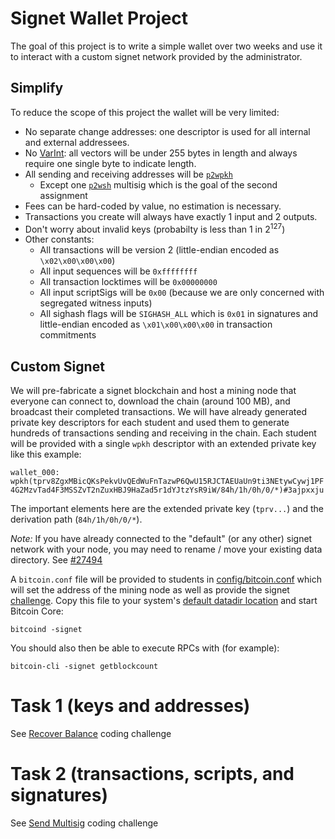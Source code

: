# Signet Wallet Project

The goal of this project is to write a simple wallet over two weeks and use it
to interact with a custom signet network provided by the administrator.

## Simplify

To reduce the scope of this project the wallet will be very limited:
- No separate change addresses: one descriptor is used for all internal and external addressees.
- No [VarInt](https://en.bitcoin.it/wiki/Protocol_documentation#Variable_length_integer):
all vectors will be under 255 bytes in length and always require one single
byte to indicate length.
- All sending and receiving addresses will be [`p2wpkh`](https://en.bitcoin.it/wiki/BIP_0141#P2WPKH)
    - Except one [`p2wsh`](https://en.bitcoin.it/wiki/BIP_0141#P2WSH) multisig which is the goal of the second assignment
- Fees can be hard-coded by value, no estimation is necessary.
- Transactions you create will always have exactly 1 input and 2 outputs.
- Don't worry about invalid keys (probabilty is less than 1 in 2<sup>127</sup>)
- Other constants:
    - All transactions will be version 2 (little-endian encoded as `\x02\x00\x00\x00`)
    - All input sequences will be `0xffffffff`
    - All transaction locktimes will be `0x00000000`
    - All input scriptSigs will be `0x00` (because we are only concerned with segregated witness inputs)
    - All sighash flags will be `SIGHASH_ALL` which is `0x01` in signatures and little-endian encoded as `\x01\x00\x00\x00` in transaction commitments

## Custom Signet

We will pre-fabricate a signet blockchain and host a mining node that everyone
can connect to, download the chain (around 100 MB), and broadcast their completed transactions.
We will have already generated private key descriptors for each student and used
them to generate hundreds of transactions sending and receiving in the chain.
Each student will be provided with a single `wpkh` descriptor with an extended
private key like this example:

`wallet_000: wpkh(tprv8ZgxMBicQKsPekvUvQEdWuFnTazwP6QwU15RJCTAEUaUn9ti3NEtywCywj1PF4G2MzvTad4F3MSSZvT2nZuxHBJ9HaZad5r1dYJtzYsR9iW/84h/1h/0h/0/*)#3ajpxxju`

The important elements here are the extended private key (`tprv...`) and the
derivation path (`84h/1h/0h/0/*`).

*Note:* If you have already connected to the "default" (or any other) signet network
with your node, you may need to rename / move your existing data directory. See
[#27494](https://github.com/bitcoin/bitcoin/issues/27494)

A `bitcoin.conf` file will be provided to students in [config/bitcoin.conf](config/bitcoin.conf)
which will set the address of the mining node as well as provide the signet
[challenge](https://en.bitcoin.it/wiki/Signet). Copy this file to your system's
[default datadir location](https://github.com/bitcoin/bitcoin/blob/master/doc/bitcoin-conf.md#configuration-file-path)
and start Bitcoin Core:

`bitcoind -signet`

You should also then be able to execute RPCs with (for example):

`bitcoin-cli -signet getblockcount`

# Task 1 (keys and addresses)

See [Recover Balance](./recover_balance.md) coding challenge

# Task 2 (transactions, scripts, and signatures)

See [Send Multisig](./send_multisig.md) coding challenge
